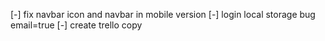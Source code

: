 [-] fix navbar icon and navbar in mobile version
[-] login local storage bug  email=true
[-] create trello copy